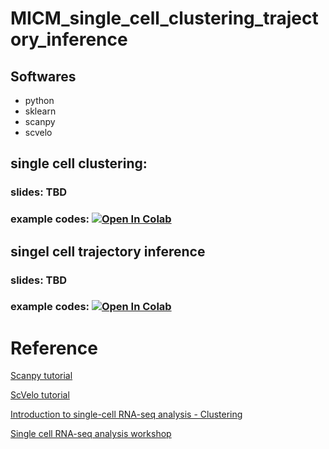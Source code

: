 # MICM_single_cell_clustering_trajectory_inference

## Softwares
- python
- sklearn
- scanpy
- scvelo

## single cell clustering:

### slides: TBD

### example codes: [![Open In Colab](https://colab.research.google.com/assets/colab-badge.svg)](https://colab.research.google.com/drive/1cDKPX-v4j8oP3Lq-mYDs4qFflhDASmnW?usp=sharing)

## singel cell trajectory inference
### slides: TBD
### example codes: [![Open In Colab](https://colab.research.google.com/assets/colab-badge.svg)](https://colab.research.google.com/drive/1Zg3IQPqhHOwPT8rN6XwjaNy3004jKy_z?usp=sharing)

# Reference

[Scanpy tutorial](https://scanpy.readthedocs.io/en/stable/tutorials.html)

[ScVelo tutorial](https://scvelo.readthedocs.io/VelocityBasics/)

[Introduction to single-cell RNA-seq analysis - Clustering](https://bioinformatics-core-shared-training.github.io/cruk-summer-school-2021/scRNAseq/Slides/clusteringSlides.html#1)

[Single cell RNA-seq analysis workshop](https://nbisweden.github.io/workshop-scRNAseq/labs/compiled/scanpy/scanpy_04_clustering.html)
